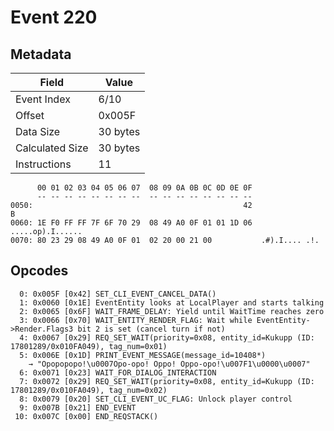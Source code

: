 # Event 220

## Metadata

| Field           | Value    |
|-----------------|----------|
| Event Index     | 6/10     |
| Offset          | 0x005F   |
| Data Size       | 30 bytes |
| Calculated Size | 30 bytes |
| Instructions    | 11       |

```
      00 01 02 03 04 05 06 07  08 09 0A 0B 0C 0D 0E 0F
      -- -- -- -- -- -- -- --  -- -- -- -- -- -- -- --
0050:                                               42                 B
0060: 1E F0 FF FF 7F 6F 70 29  08 49 A0 0F 01 01 1D 06  .....op).I......
0070: 80 23 29 08 49 A0 0F 01  02 20 00 21 00           .#).I.... .!.   
```

## Opcodes

```
  0: 0x005F [0x42] SET_CLI_EVENT_CANCEL_DATA()
  1: 0x0060 [0x1E] EventEntity looks at LocalPlayer and starts talking
  2: 0x0065 [0x6F] WAIT_FRAME_DELAY: Yield until WaitTime reaches zero
  3: 0x0066 [0x70] WAIT_ENTITY_RENDER_FLAG: Wait while EventEntity->Render.Flags3 bit 2 is set (cancel turn if not)
  4: 0x0067 [0x29] REQ_SET_WAIT(priority=0x08, entity_id=Kukupp (ID: 17801289/0x010FA049), tag_num=0x01)
  5: 0x006E [0x1D] PRINT_EVENT_MESSAGE(message_id=10408*)
    → "Opopopopo!\u0007Opo-opo! Oppo! Oppo-opo!\u007F1\u0000\u0007"
  6: 0x0071 [0x23] WAIT_FOR_DIALOG_INTERACTION
  7: 0x0072 [0x29] REQ_SET_WAIT(priority=0x08, entity_id=Kukupp (ID: 17801289/0x010FA049), tag_num=0x02)
  8: 0x0079 [0x20] SET_CLI_EVENT_UC_FLAG: Unlock player control
  9: 0x007B [0x21] END_EVENT
 10: 0x007C [0x00] END_REQSTACK()
```
